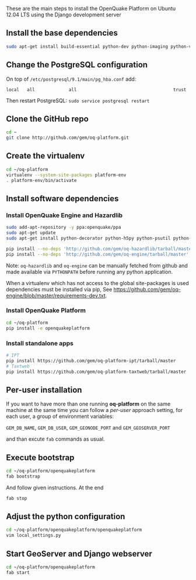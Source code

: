 These are the main steps to install the OpenQuake Platform on Ubuntu 12.04 LTS using the Django development server

## Install the base dependencies

```bash
sudo apt-get install build-essential python-dev python-imaging python-virtualenv git postgresql-9.1 postgresql-server-dev-9.1 postgresql-contrib-9.1 postgresql-9.1-postgis openjdk-6-jre libxml2 libxml2-dev libxslt1-dev libxslt1.1 libblas-dev liblapack-dev curl wget xmlstarlet imagemagick gfortran python-nose libgeos-dev python-software-properties

```

## Change the PostgreSQL configuration

On top of `/etc/postgresql/9.1/main/pg_hba.conf` add:

```
local   all             all                                     trust
```

Then restart PostgreSQL: `sudo service postgresql restart`

## Clone the GitHub repo
```bash
cd ~
git clone http://github.com/gem/oq-platform.git
```

## Create the virtualenv
```bash
cd ~/oq-platform
virtualenv --system-site-packages platform-env
. platform-env/bin/activate
```

## Install software dependencies
### Install OpenQuake Engine and Hazardlib

```bash
sudo add-apt-repository -y ppa:openquake/ppa
sudo apt-get update
sudo apt-get install python-decorator python-h5py python-psutil python-concurrent.futures python-pyshp python-scipy python-numpy python-shapely python-mock python-requests python-docutils

pip install --no-deps 'http://github.com/gem/oq-hazardlib/tarball/master'
pip install --no-deps 'http://github.com/gem/oq-engine/tarball/master'
```

Note: `oq-hazardlib` and `oq-engine` can be manually fetched from github and made available via `PYTHONPATH` before running any python application.

When a virtualenv which has not access to the global site-packages is used dependencies must be installed via pip, See https://github.com/gem/oq-engine/blob/master/requirements-dev.txt.

### Install OpenQuake Platform

```bash
cd ~/oq-platform
pip install -e openquakeplatform
```

### Install standalone apps

```bash 
# IPT
pip install https://github.com/gem/oq-platform-ipt/tarball/master
# Taxtweb
pip install https://github.com/gem/oq-platform-taxtweb/tarball/master
```

## Per-user installation
If you want to have more than one running **oq-platform** on the same machine at the same time you can follow a *per-user* approach setting, for each user, a group of environment variables:

```GEM_DB_NAME```, ```GEM_DB_USER```, ```GEM_GEONODE_PORT``` and ```GEM_GEOSERVER_PORT```

and than excute ```fab``` commands as usual.

## Execute bootstrap
```bash
cd ~/oq-platform/openquakeplatform
fab bootstrap
```
And follow given instructions. At the end
```bash
fab stop
```

## Adjust the python configuration
```bash
cd ~/oq-platform/openquakeplatform/openquakeplatform
vim local_settings.py
```

## Start GeoServer and Django webserver
```bash
cd ~/oq-platform/openquakeplatform
fab start
```

